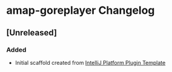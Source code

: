 <!-- Keep a Changelog guide -> https://keepachangelog.com -->

# amap-goreplayer Changelog

## [Unreleased]
### Added
- Initial scaffold created from [IntelliJ Platform Plugin Template](https://github.com/JetBrains/intellij-platform-plugin-template)
